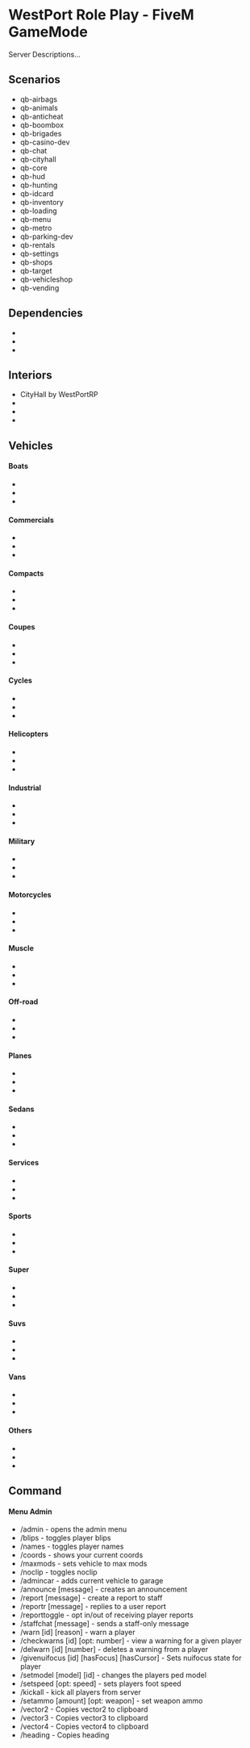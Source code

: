 # WestPort Role Play - FiveM GameMode
Server Descriptions...
## Scenarios
- qb-airbags
- qb-animals
- qb-anticheat
- qb-boombox
- qb-brigades
- qb-casino-dev
- qb-chat
- qb-cityhall
- qb-core
- qb-hud
- qb-hunting
- qb-idcard
- qb-inventory
- qb-loading
- qb-menu
- qb-metro
- qb-parking-dev
- qb-rentals
- qb-settings
- qb-shops
- qb-target
- qb-vehicleshop
- qb-vending
## Dependencies
- 
- 
- 
## Interiors
- CityHall by WestPortRP
- 
- 
- 
## Vehicles
#### Boats
- 
- 
- 
#### Commercials
- 
- 
- 
#### Compacts
- 
- 
- 
#### Coupes
- 
- 
- 
#### Cycles
- 
- 
- 
#### Helicopters
- 
- 
- 
#### Industrial
- 
- 
- 
#### Military
- 
- 
- 
#### Motorcycles
- 
- 
- 
#### Muscle
- 
- 
- 
#### Off-road
- 
- 
- 
#### Planes
- 
- 
- 
#### Sedans
- 
- 
- 
#### Services
- 
- 
- 
#### Sports
- 
- 
- 
#### Super
- 
- 
- 
#### Suvs
- 
- 
- 
#### Vans
- 
- 
- 
#### Others
- 
- 
- 
## Command
#### Menu Admin
- /admin - opens the admin menu
- /blips - toggles player blips
- /names - toggles player names
- /coords - shows your current coords
- /maxmods - sets vehicle to max mods
- /noclip - toggles noclip
- /admincar - adds current vehicle to garage
- /announce [message] - creates an announcement
- /report [message] - create a report to staff
- /reportr [message] - replies to a user report
- /reporttoggle - opt in/out of receiving player reports
- /staffchat [message] - sends a staff-only message
- /warn [id] [reason] - warn a player
- /checkwarns [id] [opt: number] - view a warning for a given player
- /delwarn [id] [number] - deletes a warning from a player
- /givenuifocus [id] [hasFocus] [hasCursor] - Sets nuifocus state for player
- /setmodel [model] [id] - changes the players ped model
- /setspeed [opt: speed] - sets players foot speed
- /kickall - kick all players from server
- /setammo [amount] [opt: weapon] - set weapon ammo
- /vector2 - Copies vector2 to clipboard
- /vector3 - Copies vector3 to clipboard
- /vector4 - Copies vector4 to clipboard
- /heading - Copies heading
